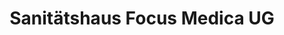 ---
title: "Sanitätshaus Focus Medica UG"
url: /koethen-anhalt/sanitaetshaus-focus-medica-ug/
shop: Sanitätshaus
---